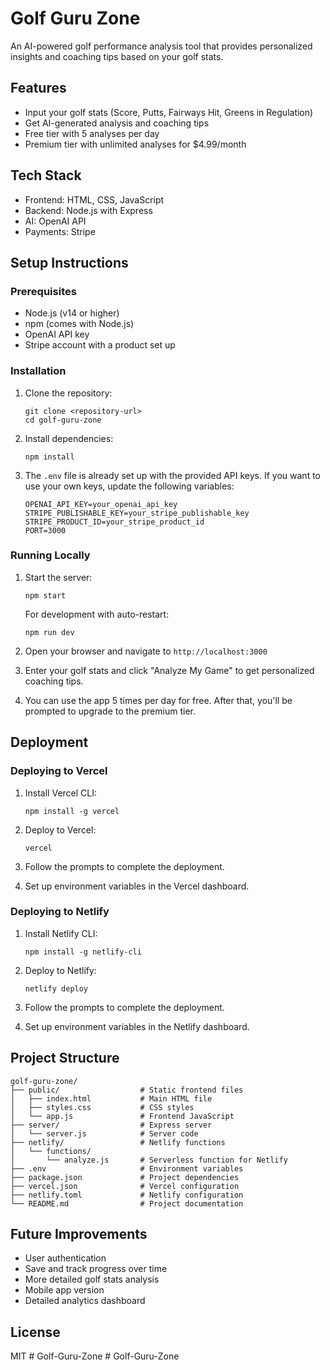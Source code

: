 # Golf Guru Zone

An AI-powered golf performance analysis tool that provides personalized insights and coaching tips based on your golf stats.

## Features

- Input your golf stats (Score, Putts, Fairways Hit, Greens in Regulation)
- Get AI-generated analysis and coaching tips
- Free tier with 5 analyses per day
- Premium tier with unlimited analyses for $4.99/month

## Tech Stack

- Frontend: HTML, CSS, JavaScript
- Backend: Node.js with Express
- AI: OpenAI API
- Payments: Stripe

## Setup Instructions

### Prerequisites

- Node.js (v14 or higher)
- npm (comes with Node.js)
- OpenAI API key
- Stripe account with a product set up

### Installation

1. Clone the repository:
   ```
   git clone <repository-url>
   cd golf-guru-zone
   ```

2. Install dependencies:
   ```
   npm install
   ```

3. The `.env` file is already set up with the provided API keys. If you want to use your own keys, update the following variables:
   ```
   OPENAI_API_KEY=your_openai_api_key
   STRIPE_PUBLISHABLE_KEY=your_stripe_publishable_key
   STRIPE_PRODUCT_ID=your_stripe_product_id
   PORT=3000
   ```

### Running Locally

1. Start the server:
   ```
   npm start
   ```

   For development with auto-restart:
   ```
   npm run dev
   ```

2. Open your browser and navigate to `http://localhost:3000`

3. Enter your golf stats and click "Analyze My Game" to get personalized coaching tips.

4. You can use the app 5 times per day for free. After that, you'll be prompted to upgrade to the premium tier.

## Deployment

### Deploying to Vercel

1. Install Vercel CLI:
   ```
   npm install -g vercel
   ```

2. Deploy to Vercel:
   ```
   vercel
   ```

3. Follow the prompts to complete the deployment.

4. Set up environment variables in the Vercel dashboard.

### Deploying to Netlify

1. Install Netlify CLI:
   ```
   npm install -g netlify-cli
   ```

2. Deploy to Netlify:
   ```
   netlify deploy
   ```

3. Follow the prompts to complete the deployment.

4. Set up environment variables in the Netlify dashboard.

## Project Structure

```
golf-guru-zone/
├── public/                  # Static frontend files
│   ├── index.html           # Main HTML file
│   ├── styles.css           # CSS styles
│   └── app.js               # Frontend JavaScript
├── server/                  # Express server
│   └── server.js            # Server code
├── netlify/                 # Netlify functions
│   └── functions/           
│       └── analyze.js       # Serverless function for Netlify
├── .env                     # Environment variables
├── package.json             # Project dependencies
├── vercel.json              # Vercel configuration
├── netlify.toml             # Netlify configuration
└── README.md                # Project documentation
```

## Future Improvements

- User authentication
- Save and track progress over time
- More detailed golf stats analysis
- Mobile app version
- Detailed analytics dashboard

## License

MIT #   G o l f - G u r u - Z o n e  
 #   G o l f - G u r u - Z o n e  
 